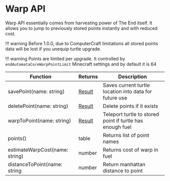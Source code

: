 # Warp API

Warp API essentially comes from harvesting power of The End itself. It allows you to jump to previously stored points instantly and with reduced cost.

!!! warning
    Before 1.0.0, due to ComputerCraft limitations all stored points data will be lost if you unequip turtle upgrade.

!!! warning
    Points are limited per upgrade. It controlled by `endAutomataCoreWarpPointLimit` Minecraft settings and by default it is 64

| Function                       | Returns                  | Description                                                    |
| ------------------------------ | ------------------------ | -------------------------------------------------------------- |
| savePoint(name: string)        | [Result](introduction.md#result)        | Saves current turtle location into data for future use         |
| deletePoint(name: string)      | [Result](introduction.md#result)        | Delete points if it exists                                     |
| warpToPoint(name: string)      | [Result](introduction.md#result)        | Teleport turtle to stored point if turtle has enough fuel      |
| points()                       | table                    | Returns list of point names                                    |
| estimateWarpCost(name: string) | number                   | Returns cost of warp in fuel                                   |
| distanceToPoint(name: string   | number                   | Return manhattan distance to point                             |
